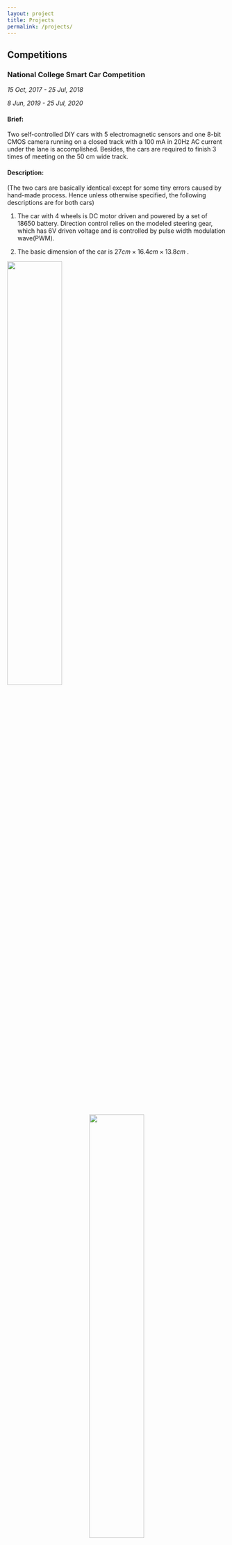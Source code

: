 ```yaml
---
layout: project
title: Projects
permalink: /projects/
---
```


## Competitions

### National College Smart Car Competition

*15 Oct, 2017 - 25 Jul, 2018*

*8 Jun, 2019 - 25 Jul, 2020*

#### Brief: 

Two self-controlled DIY cars with 5 electromagnetic sensors and one 8-bit CMOS camera running on a closed track with a 100 mA in 20Hz AC current  under the lane is accomplished. Besides, the cars are required to finish 3 times of meeting on the 50 cm wide track.

#### Description:

(The two cars are basically identical except for some tiny errors caused by hand-made process.  Hence unless otherwise specified, the following descriptions are for both cars)

1. The car with 4 wheels is DC motor driven and powered by a set of 18650 battery. Direction control relies on the modeled steering gear, which has 6V driven voltage and is controlled by pulse width modulation wave(PWM). 

2. The basic dimension of the car is $27cm \times 16.4cm \times 13.8cm$ .
<img src="https://s1.ax1x.com/2020/06/03/tUwWAP.md.jpg" width = "50%" height = "50%" div align=center />
<p align="center">
  <img width="50%" height="50%" src="https://s1.ax1x.com/2020/06/03/tUwWAP.md.jpg">
</p>
   ![project_img_1](https://s1.ax1x.com/2020/06/03/tUwWAP.md.jpg)

   *Figure1 the "Smart Car" which is everything but smart*

3. A NXP® K60™ Series MCU MK60FX512VLQ10 is used as main control unit. ARM® KEIL™ $\mu Vision5$ is used to program the MCU and debug the program.

4. Four separated two-layer printed copper board (PCB)  is designed. One of the PCBs is used to stabilize, to rise or decrease voltage level and to supply power to each part of the cars. One another is used to magnify the signal received by the sensor, and one is used to connect both 5 sensors to magnifying part. The other PCB is used to drive the 2 DC Motors. Each PCB is connected by DuPont line and  cable lines to conduct signals. And 5mm copper lines are used to conduct current.

   ![project_img_2](https://s1.ax1x.com/2020/06/03/tUwftf.jpg)

   *Figure2 One of the Four PCBs (with Altium Designer)*

   ![project_img_3](assets/img/Projects/project_img_3.jpg)

   *Figure3 Another of the Four PCBs (with Altium Designer)*

5. Software in the MCU is self-written and has reached the goal it requires, i.e. self-running  on the closed track and accomplished 3 times of meetings which could been found in Repo [Project_Sonic](https://github.com/SHIELDJY/Project_Sonic).

#### DEMO

<iframe width="560" height="420" src="https://www.youtube.com/embed/rZKlflG4iRU" frameborder="0" allow="accelerometer; autoplay; encrypted-media; gyroscope; picture-in-picture" allowfullscreen>
</iframe>

*This is Demo video for our progress in National College Smart Car Competition. Two cars meeting each other and a turnaround action have been accoplished. (recorded after a sleepless long night)*

#### Honor

* 3rd Place (East China) in 2018
* 2nd Place (East China) in 2019



### National Integrated Circuit Innovation and Entrepreneurship Competition

### T-Head(Alibaba Group) Cup

*15 May, 2020 - 23 Aug, 2020*

#### Brief

This contest requires us to use wujian100 SoC, an open source project developed by Ali Inc. team t-head, and a FPGA develop board with Xlinx XC7A200TR3B Core to manipulate one or several step motors so as to make the best of wujian100 SoC. So, finally we built a yuntai or in another word, a holder in combination of one 57 series step motor and one 47 series step motor with several self-made printed copper boards(PCB) and an inertial measurement unit(IMU), which, to be explicitly, is a 9-axis accelerator sensor.

#### Description

1. As demonstrated in Figure 4 , we use 2 step motor in connection to achieve the motor function and an Organic Light Emitted Diode (OLED) display unit as an interface. As for the communication, we utilize the bluetooth module shown also in the figure so that it could link with computers and smart phones with bluetooth serial port.

   ![Figure4_jixiaotai](https://s1.ax1x.com/2020/08/26/dWL1WF.jpg)

   *Figure 4 Outlook of the Device*

2. The power supply circuit shown in Figure 5 is designed by ourselves, printed by the factory and soldiered on our own. And it works well during the experiment and the contest.
   ![Figure5_PCB](https://s1.ax1x.com/2020/08/26/dWL3z4.png)
   *(a) Schematic of Self-made PCB*
   ![dWLQiT.jpg](https://s1.ax1x.com/2020/08/26/dWLQiT.jpg)
   *(b) Picture of PCB*

   *Figure 5 Power Supply Circuit*

3. We have successfully synthesis, implement, and generate the bitstream file of wujian100 in Windows 10 environment with the help of Vivado 2018.3. wujian100 SoC is proved to be an low energy cost and a less complicated microcontroller due to its low utilization of logical gates. The output of the implementation is shown in Figure 6.

   ![Figure6_post_implementation](https://s1.ax1x.com/2020/08/26/dWLlJU.jpg)

   *Figure 6 Layout of FPGA after the Inplementation*

4. We have developed a self-correction mode for this holder, i.e. this design could maintain its angle whenever there are any distrubulances, which is shown in the Demo below.

<iframe width="560" height="420" src="https://www.youtube.com/embed/myroYvsGyDc" frameborder="0" allow="accelerometer; autoplay; encrypted-media; gyroscope; picture-in-picture" allowfullscreen>
</iframe>

#### Honor

* 2nd Place (National) in 2020

### NI Cup

*3 Apr, 2019 - 20 Aug, 2019*

#### Brief

A  Integrated circuit amplifier based on Bipolar Junction Transistor (BJT) is designed with NI® Multisim™ 14. Several technical index are satisfied, i.e. Input offset voltage, offset current, input bias current$I_b$, common mode rejection ratio (CMRR), power supply rejection ratio (PSRR), open-loop voltage gain $G_{ov}$, open-loop bandwidth $f_{Bw}$ output voltage amplitude $V_{opp}$ and slew rate(SR).

#### Honor

* 2nd Place (East China) on Jul, 2019
* Honor of Excellence (National) on Aug, 2019

---

## Government Funded Project

### Mapping Robot Based on Visual SLAM

*12 Apr, 2018 - 20 Apr, 2019*

*Funded by Ministry of Education of PRC*

#### Brief

A Visual Simutaneous Localization and Mapping (v-SLAM) Robot, Jixiaohei（济小黑）(Figure 4)is designed and built to guide the Blinds who have trouble to see what is going on in the surroundings, since in China the construction of barrier-free facilities is generally lagging behind the other countries and there are few ways to make those have problem to see to walk around without professional assistants.

#### Description

A Lidar-based SLAM robot is built formerly by  fellow students, called Jixiaobai (济小白)(Figure 5), to provide a moblie  beverage stand. However, a binocular visual based SLAM robot is built with a $Intel NUC_{TM}$ as processing unit, STM32F108C3T6 in $STMicro$ STM32 Family as controlling unit, two DC Motors as powering and steering unit, a Binocular camera used as visual sensor. The goal of simutaneously localization and mapping is accomplished, however, due to the irreversive PCB damage and the end of funding period, the demo is limited with a few clips of the process.

![project_img_5](https://s1.ax1x.com/2020/06/03/tUw59S.jpg)
*Figure 4 Jixiaohei(Visual based SLAM Robot)*

#### DEMOs

Shown as in Figure 5, a Lidar based SLAM Robot could achieve its simutaneous localization and could accomplish its human detection to prevent some unpredictable dangers.

![project_img_7](https://s1.ax1x.com/2020/06/03/tUwI1g.gif)
*Figure 5 Demo for Jixiaobai(Lidar-based SLAM Robot by fellow students)*

Shown as in Figure 6, the visual based SLAM Robot could achieve its localization and could automatically map the surroundings in a prettty precise way. The whole software is running on a docker file so that backup and back-going process could be achieved easily.
![project_img_6](https://s1.ax1x.com/2020/06/03/tUwocQ.gif)
*Figure 6 Demo for Jixiaohei(Visual based SLAM Robot)*

 However, due to the end of funding period, our project has been stopped to achieving seperately, i.e. we have not yet make the robot move by it self since we choosed a wrong version of NUC with AMD Graphic Card and must use a Thunderbot 3 lightening interface to plug a NIVIDA Graphic Card to run demos on which consumes far more power than we have been thought so fomerly designed low-voltage and current power suppy system could not cooperate with the modified system. Besides, the tiny little robot could hardly afford such heavy two machines, /sad.

 Code has been made public in [VSlamDemo](https://github.com/DmitriZhao/ROS-Navigation-Demo) and now one of our fellow students, [DmitriZhao](https://github.com/DmitriZhao), is still working on this demo in order to run a virtual visual based SLAM for other projects.

 ---

## Coursework(Continuously Upating)

### A Sample Crossing with Traffic Tight(in 1:250 Scale)

#### Brief
